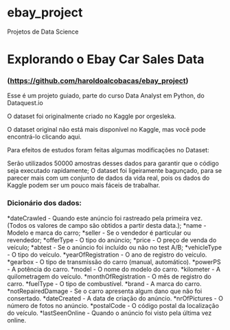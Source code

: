 # ebay_project
Projetos de Data Science

# Explorando o Ebay Car Sales Data
### (https://github.com/haroldoalcobacas/ebay_project)
Esse é um projeto guiado, parte do curso Data Analyst em Python, do Dataquest.io

O dataset foi originalmente criado no Kaggle por orgesleka.

O dataset original não está mais disponível no Kaggle, mas você pode encontrá-lo clicando aqui.

Para efeitos de estudos foram feitas algumas modificações no Dataset:

Serão utilizados 50000 amostras desses dados para garantir que o código seja executado rapidamente;
O dataset foi ligeiramente bagunçado, para se parecer mais com um conjunto de dados da vida real, pois os dados do Kaggle podem ser um pouco mais fáceis de trabalhar.

### Dicionário dos dados:
*dateCrawled - Quando este anúncio foi rastreado pela primeira vez. (Todos os valores de campo são obtidos a partir desta data.);
*name - Modelo e marca do carro;
*seller - Se o vendedor é particular ou revendedor;
*offerType - O tipo do anúncio;
*price - O preço de venda do veículo;
*abtest - Se o anúncio foi incluído ou não no test A/B;
*vehicleType - O tipo do veículo.
*yearOfRegistration - O ano de registro do veículo.
*gearbox - O tipo de transmissão do carro (manual, automático).
*powerPS - A potência do carro.
*model - O nome do modelo do carro.
*kilometer - A quilometragem do veículo.
*monthOfRegistration - O mês de registro do carro.
*fuelType - O tipo de combustível.
*brand - A marca do carro.
*notRepairedDamage - Se o carro apresenta algum dano que não foi consertado.
*dateCreated - A data de criação do anúncio.
*nrOfPictures - O número de fotos no anúncio.
*postalCode - O código postal da localização do veículo.
*lastSeenOnline - Quando o anúncio foi visto pela última vez online.


